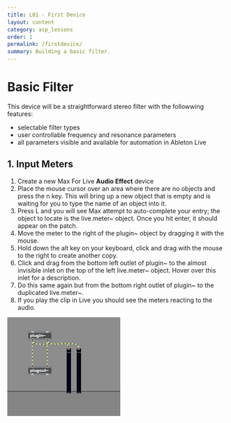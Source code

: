 ```yaml
---
title: L01 - First Device
layout: content
category: asp_lessons
order: 1
permalink: /firstdevice/
summary: Building a basic filter.
---
```


# Basic Filter

This device will be a straightforward stereo filter with the followwing features:

* selectable filter types
* user controllable frequency and resonance parameters
* all parameters visible and available for automation in Ableton Live

## 1. Input Meters

1. Create a new Max For Live **Audio Effect** device
2. Place the mouse cursor over an area where there are no objects and press the n key. This will bring up a new object that is empty and is waiting for you to type the name of an object into it.
3. Press L and you will see Max attempt to auto-complete your entry; the object to locate is the live.meter~ object. Once you hit enter, it should appear on the patch.
4. Move the meter to the right of the plugin~ object by dragging it with the mouse.
5. Hold down the alt key on your keyboard, click and drag with the mouse to the right to create another copy.
6. Click and drag from the bottom left outlet of plugin~ to the almost invisible inlet on the top of the left live.meter~ object. Hover over this inlet for a description.
7. Do this same again but from the bottom right outlet of plugin~ to the duplicated live.meter~.
8. If you play the clip in Live you should see the meters reacting to the audio.

![live.meter~ object(s)](/assets/img/liveMeters.png)
